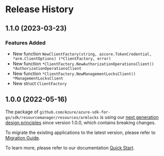 # Release History

## 1.1.0 (2023-03-23)
### Features Added

- New function `NewClientFactory(string, azcore.TokenCredential, *arm.ClientOptions) (*ClientFactory, error)`
- New function `*ClientFactory.NewAuthorizationOperationsClient() *AuthorizationOperationsClient`
- New function `*ClientFactory.NewManagementLocksClient() *ManagementLocksClient`
- New struct `ClientFactory`


## 1.0.0 (2022-05-16)

The package of `github.com/Azure/azure-sdk-for-go/sdk/resourcemanager/resources/armlocks` is using our [next generation design principles](https://azure.github.io/azure-sdk/general_introduction.html) since version 1.0.0, which contains breaking changes.

To migrate the existing applications to the latest version, please refer to [Migration Guide](https://aka.ms/azsdk/go/mgmt/migration).

To learn more, please refer to our documentation [Quick Start](https://aka.ms/azsdk/go/mgmt).